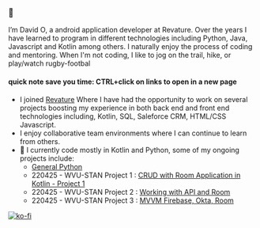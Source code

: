 ### 👋

I’m David O, a android application developer at Revature. Over the years I have learned to program in different technologies including Python, Java, Javascript and Kotlin among others. I naturally enjoy the process of coding and mentoring. When I'm not coding, I like to jog on the trail, hike, or play/watch rugby-footbal
#### quick note save you time: CTRL+click on links to open in a new page 
- I joined [Revature](https://revature.com/referral-software-engineer/?ra=0030P00002GNmMf&ru=0050P0000085FVG) Where I have had the opportunity to work on several projects boosting my experience in both back end and front end technologies including, Kotlin, SQL, Saleforce CRM, HTML/CSS Javascript. 
- I enjoy collaborative team environments where I can continue to learn from others.
- 🌱 I currently code mostly in Kotlin and Python, some of my ongoing projects include:
  -  [General Python](https://github.com/odhiambo123/general_py)
  -  220425 - WVU-STAN Project 1 : [CRUD with Room Application in Kotlin - Project 1](https://github.com/odhiambo123/Odhi_P1)
  -  220425 - WVU-STAN Project 2 : [Working with API and Room](https://github.com/odhiambo123/RevProject2)
  -  220425 - WVU-STAN Project 3 : [MVVM Firebase, Okta, Room](https://github.com/SourDoe/Riddler/tree/test_1)
 

[![ko-fi](https://ko-fi.com/img/githubbutton_sm.svg)](https://ko-fi.com/A0A614K10)
